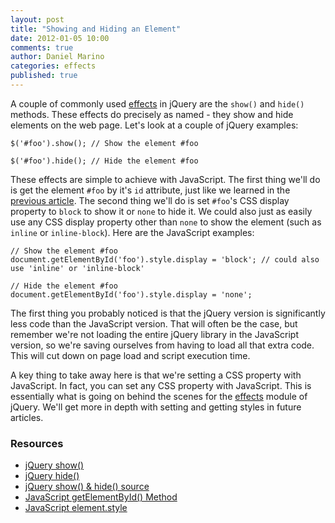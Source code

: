```yaml
---
layout: post
title: "Showing and Hiding an Element"
date: 2012-01-05 10:00
comments: true
author: Daniel Marino
categories: effects
published: true
---
```


A couple of commonly used [effects](http://api.jquery.com/category/effects/) in jQuery are the <code>show()</code> and <code>hide()</code> methods. These effects do precisely as named - they show and hide elements on the web page. Let's look at a couple of jQuery examples:

    $('#foo').show(); // Show the element #foo

    $('#foo').hide(); // Hide the element #foo

These effects are simple to achieve with JavaScript. The first thing we'll do is get the element <code>#foo</code> by it's <code>id</code> attribute, just like we learned in the [previous article](/articles/get-element-by-id/). The second thing we'll do is set <code>#foo</code>'s CSS display property to <code>block</code> to show it or <code>none</code> to hide it. We could also just as easily use any CSS display property other than <code>none</code> to show the element (such as <code>inline</code> or <code>inline-block</code>). Here are the JavaScript examples:

    // Show the element #foo
    document.getElementById('foo').style.display = 'block'; // could also use 'inline' or 'inline-block'

    // Hide the element #foo
    document.getElementById('foo').style.display = 'none';

The first thing you probably noticed is that the jQuery version is significantly less code than the JavaScript version. That will often be the case, but remember we're not loading the entire jQuery library in the JavaScript version, so we're saving ourselves from having to load all that extra code. This will cut down on page load and script execution time.

A key thing to take away here is that we're setting a CSS property with JavaScript. In fact, you can set any CSS property with JavaScript. This is essentially what is going on behind the scenes for the [effects](http://api.jquery.com/category/effects/) module of jQuery. We'll get more in depth with setting and getting styles in future articles.

### Resources

- [jQuery show()](http://api.jquery.com/show/)
- [jQuery hide()](http://api.jquery.com/hide/)
- [jQuery show() & hide() source](http://github.com/jquery/jquery/blob/master/src/effects.js#L19-95)
- [JavaScript getElementById() Method](https://developer.mozilla.org/en/DOM/document.getElementById)
- [JavaScript element.style](https://developer.mozilla.org/en/DOM/element.style)